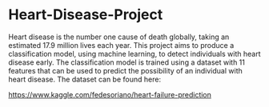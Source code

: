 # Heart-Disease-Project

Heart disease is the number one cause of death globally, taking an estimated 17.9 million lives each year. This project aims to produce a classification model, using machine learning, to detect individuals with heart disease early.
The classification model is trained using a dataset with 11 features that can be used to predict the possibility of an individual with heart disease. The dataset can be found here:

https://www.kaggle.com/fedesoriano/heart-failure-prediction

